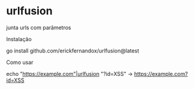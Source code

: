 # urlfusion
junta urls com parâmetros 


Instalação

go install github.com/erickfernandox/urlfusion@latest

Como usar

echo "https://example.com"|urlfusion "?id=XSS"   ->  https://example.com?id=XSS
